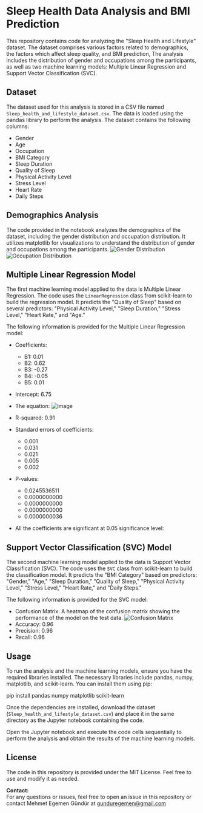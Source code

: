 # Sleep Health Data Analysis and BMI Prediction

This repository contains code for analyzing the "Sleep Health and Lifestyle" dataset. The dataset comprises various factors related to demographics, the factors which affect sleep quality, and BMI prediction, The analysis includes the distribution of gender and occupations among the participants, as well as two machine learning models: Multiple Linear Regression and Support Vector Classification (SVC).

## Dataset

The dataset used for this analysis is stored in a CSV file named `Sleep_health_and_lifestyle_dataset.csv`. The data is loaded using the pandas library to perform the analysis. The dataset contains the following columns:

- Gender
- Age
- Occupation
- BMI Category
- Sleep Duration
- Quality of Sleep
- Physical Activity Level
- Stress Level
- Heart Rate
- Daily Steps

## Demographics Analysis

The code provided in the notebook analyzes the demographics of the dataset, including the gender distribution and occupation distribution. It utilizes matplotlib for visualizations to understand the distribution of gender and occupations among the participants.
![Gender Distribution](https://github.com/egemengundur/Multiple_LInear_Regression_and_SVM_Algorithm/assets/75498353/42db417a-b90b-4f2f-8001-87be5ed83dc3)
![Occupation Distribution](https://github.com/egemengundur/Multiple_LInear_Regression_and_SVM_Algorithm/assets/75498353/ac96ac9b-764e-4145-97da-1baf2970a21a)
## Multiple Linear Regression Model

The first machine learning model applied to the data is Multiple Linear Regression. The code uses the `LinearRegression` class from scikit-learn to build the regression model. It predicts the "Quality of Sleep" based on several predictors: "Physical Activity Level," "Sleep Duration," "Stress Level," "Heart Rate," and "Age."

The following information is provided for the Multiple Linear Regression model:

- Coefficients:
    - B1: 0.01
    - B2: 0.62
    - B3: -0.27
    - B4: -0.05
    - B5: 0.01
- Intercept: 6.75
- The equation:
![image](https://github.com/egemengundur/Multiple_Linear_Regression_and_SVM_Algorithm/assets/75498353/cbce0c30-36fa-490c-bae4-f4a799ae8ece)


- R-squared: 0.91
- Standard errors of coefficients:
    - 0.001
    - 0.031
    - 0.021
    - 0.005
    - 0.002
- P-values:
    - 0.0245536511
    - 0.0000000000
    - 0.0000000000
    - 0.0000000000
    - 0.0000000036
- All the coefficients are significant at 0.05 significance level:

## Support Vector Classification (SVC) Model

The second machine learning model applied to the data is Support Vector Classification (SVC). The code uses the `SVC` class from scikit-learn to build the classification model. It predicts the "BMI Category" based on predictors: "Gender," "Age," "Sleep Duration," "Quality of Sleep," "Physical Activity Level," "Stress Level," "Heart Rate," and "Daily Steps."

The following information is provided for the SVC model:

- Confusion Matrix: A heatmap of the confusion matrix showing the performance of the model on the test data.
  ![Confusion Matrix](https://github.com/egemengundur/Multiple_LInear_Regression_and_SVM_Algorithm/assets/75498353/5bf6412b-71a4-40a4-a785-79a38c31d6fb)
- Accuracy: 0.96
- Precision: 0.96
- Recall: 0.96

## Usage

To run the analysis and the machine learning models, ensure you have the required libraries installed. The necessary libraries include pandas, numpy, matplotlib, and scikit-learn. You can install them using pip:

pip install pandas numpy matplotlib scikit-learn

Once the dependencies are installed, download the dataset (`Sleep_health_and_lifestyle_dataset.csv`) and place it in the same directory as the Jupyter notebook containing the code.

Open the Jupyter notebook and execute the code cells sequentially to perform the analysis and obtain the results of the machine learning models.

## License

The code in this repository is provided under the MIT License. Feel free to use and modify it as needed.

**Contact:**  
For any questions or issues, feel free to open an issue in this repository or contact Mehmet Egemen Gündür at gunduregemen@gmail.com 
